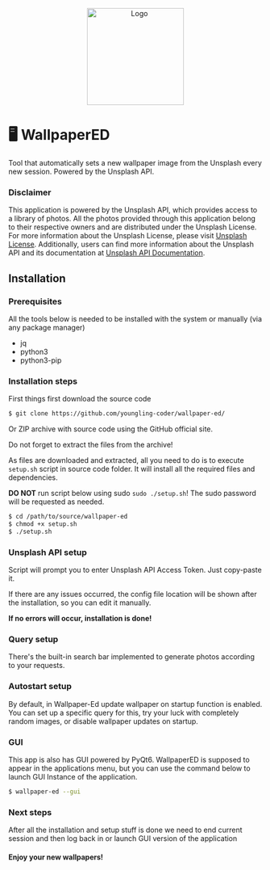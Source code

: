 <p align="center">
  <img width=192 src="https://github.com/youngling-coder/wallpaper-ed/assets/142408709/1fd235db-ad18-4ae5-bbd1-7747650b57a8" alt="Logo"/>
</p>

# 🖥️ WallpaperED

Tool that automatically sets a new wallpaper image from the Unsplash every new session. Powered by the Unsplash API.

### Disclaimer

This application is powered by the Unsplash API, which provides access to a library of photos. All the photos provided through this application belong to their respective owners and are distributed under the Unsplash License. For more information about the Unsplash License, please visit [Unsplash License](https://unsplash.com/license
). Additionally, users can find more information about the Unsplash API and its documentation at [Unsplash API Documentation](https://unsplash.com/documentation
).

## Installation

### Prerequisites

All the tools below is needed to be installed with the system or manually (via any package manager)
- jq
- python3
- python3-pip

### Installation steps

First things first download the source code

```sh
$ git clone https://github.com/youngling-coder/wallpaper-ed/
```

Or ZIP archive with source code using the GitHub official site.

Do not forget to extract the files from the archive!

As files are downloaded and extracted, all you need to do is to execute ```setup.sh``` script in source code folder. It will install all the required files and dependencies.


**DO NOT** run script below using sudo ```sudo ./setup.sh```! The sudo password will be requested as needed.
```sh
$ cd /path/to/source/wallpaper-ed
$ chmod +x setup.sh
$ ./setup.sh
```
### Unsplash API setup
Script will prompt you to enter Unsplash API Access Token. Just copy-paste it.

If there are any issues occurred, the config file location will be shown after the installation, so you can edit it manually.

**If no errors will occur, installation is done!**

### Query setup

There's the built-in search bar implemented to generate photos according to your requests.
### Autostart setup

By default, in Wallpaper-Ed  update wallpaper on startup function is enabled. You can set up a specific query for this, try your luck with completely random images, or disable wallpaper updates on startup.
### GUI

This app is also has GUI powered by PyQt6. WallpaperED is supposed to appear in the applications menu,
but you can use the command below to launch GUI Instance of the application.

```sh
$ wallpaper-ed --gui
```

### Next steps

After all the installation and setup stuff is done we need to end current session and then log back in or launch GUI version of the application

#### Enjoy your new wallpapers!
